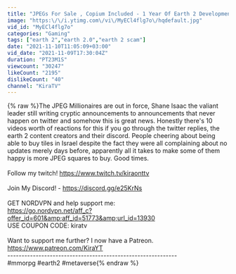 ```yaml
---
title: "JPEGs For Sale , Copium Included - 1 Year Of Earth 2 Development"
image: "https:\/\/i.ytimg.com\/vi\/MyECl4flg7o\/hqdefault.jpg"
vid_id: "MyECl4flg7o"
categories: "Gaming"
tags: ["earth 2","earth 2.0","earth 2 scam"]
date: "2021-11-10T11:05:09+03:00"
vid_date: "2021-11-09T17:30:04Z"
duration: "PT23M1S"
viewcount: "30247"
likeCount: "2195"
dislikeCount: "40"
channel: "KiraTV"
---
```

{% raw %}The JPEG Millionaires are out in force, Shane Isaac the valiant leader still writing cryptic announcements to announcements that never happen on twitter and somehow this is great news. Honestly there's 10 videos worth of reactions for this if you go through the twitter replies, the earth 2 content creators and their discord. People cheering about being able to buy tiles in Israel despite the fact they were all complaining about no updates merely days before, apparently all it takes to make some of them happy is more JPEG squares to buy. Good times.<br /><br />Follow my twitch! <a rel="nofollow" target="blank" href="https://www.twitch.tv/kiraonttv">https://www.twitch.tv/kiraonttv</a><br /><br />Join My Discord! -  <a rel="nofollow" target="blank" href="https://discord.gg/e25KrNs">https://discord.gg/e25KrNs</a><br /><br />GET NORDVPN and help support me:<br /> <a rel="nofollow" target="blank" href="https://go.nordvpn.net/aff_c?offer_id=601&amp;aff_id=51773&amp;url_id=13930">https://go.nordvpn.net/aff_c?offer_id=601&amp;aff_id=51773&amp;url_id=13930</a><br />USE COUPON CODE: kiratv<br /><br />Want to support me further? I now have a Patreon.<br /><a rel="nofollow" target="blank" href="https://www.patreon.com/KiraYT">https://www.patreon.com/KiraYT</a><br />------------------------------------------------------------<br />#mmorpg #earth2 #metaverse{% endraw %}
